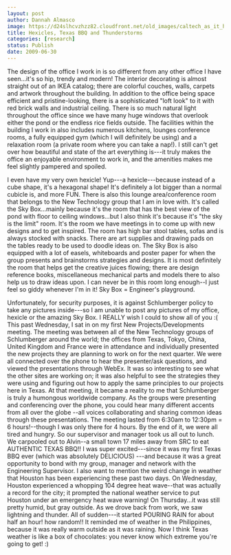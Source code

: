 ```yaml
---
layout: post
author: Dannah Almasco
image: https://d24slhcvzhzz82.cloudfront.net/old_images/caltech_as_it_happens/6a0105349b8251970b011571602c26970b.jpg
title: Hexicles, Texas BBQ and Thunderstorms
categories: [research]
status: Publish
date: 2009-06-30
---
```



The design of the office I work in is so different from any other office I have seen...it's so hip, trendy and modern! The interior decorating is almost straight out of an IKEA catalog; there are colorful couches, walls, carpets and artwork throughout the building. In addition to the office being space efficient and pristine-looking, there is a sophisticated "loft look" to it with red brick walls and industrial ceiling. There is so much natural light throughout the office since we have many huge windows that overlook either the pond or the endless rice fields outside. The facilities within the building I work in also includes numerous kitchens, lounges conference rooms, a fully equipped gym (which I will definitely be using) and a relaxation room (a private room where you can take a nap!). I still can't get over how beautiful and state of the art everything is---it truly makes the office an enjoyable environment to work in, and the amenities makes me feel slightly pampered and spoiled.

I even have my very own hexicle! Yup---a hexicle---because instead of a cube shape, it's a hexagonal shape! It's definitely a lot bigger than a normal cubicle is, and more FUN. There is also this lounge area/conference room that belongs to the New Technology group that I am in love with. It's called the Sky Box...mainly because it's the room that has the best view of the pond with floor to ceiling windows...but I also think it's because it's "the sky is the limit" room. It's the room we have meetings in to come up with new designs and to get inspired. The room has high bar stool tables, sofas and is always stocked with snacks. There are art supplies and drawing pads on the tables ready to be used to doodle ideas on. The Sky Box is also equipped with a lot of easels, whiteboards and poster paper for when the group presents and brainstorms strategies and designs. It is most definitely the room that helps get the creative juices flowing; there are design reference books, miscellaneous mechanical parts and models there to also help us to draw ideas upon. I can never be in this room long enough--I just feel so giddy whenever I'm in it! Sky Box = Engineer's playground.

Unfortunately, for security purposes, it is against Schlumberger policy to take any pictures inside---so I am unable to post any pictures of my office, hexicle or the amazing Sky Box. I REALLY wish I could to show all of you :(
This past Wednesday, I sat in on my first New Projects/Developments meeting. The meeting was between all of the New Technology groups of Schlumberger around the world; the offices from Texas, Tokyo, China, United Kingdom and France were in attendance and individually presented the new projects they are planning to work on for the next quarter. We were all connected over the phone to hear the presenter/ask questions, and viewed the presentations through WebEx. It was so interesting to see what the other sites are working on; it was also helpful to see the strategies they were using and figuring out how to apply the same principles to our projects here in Texas. At that meeting, it became a reality to me that Schlumberger is truly a humongous worldwide company. As the groups were presenting and conferencing over the phone, you could hear many different accents from all over the globe --all voices collaborating and sharing common ideas through these presentations. 
The meeting lasted from 6:30am to 12:30pm = 6 hours!--though I was only there for 4 hours. By the end of it, we were all tired and hungry. So our supervisor and manager took us all out to lunch. We carpooled out to Alvin--a small town 17 miles away from SRC to eat AUTHENTIC TEXAS BBQ!! I was super excited---since it was my first Texas BBQ ever (which was absolutely DELICIOUS) ---and because it was a great opportunity to bond with my group, manager and network with the Engineering Supervisor. 
I also want to mention the weird change in weather that Houston has been experiencing these past two days. On Wednesday, Houston experienced a whopping 104 degree heat wave--that was actually a record for the city; it prompted the national weather service to put Houston under an emergency heat wave warning! On Thursday...it was still pretty humid, but gray outside. As we drove back from work, we saw lightning and thunder. All of sudden---it started POURING RAIN for about half an hour! how random!! It reminded me of weather in the Philippines, because it was really warm outside as it was raining. Now I think Texas weather is like a box of chocolates: you never know which extreme you're going to get! :)
